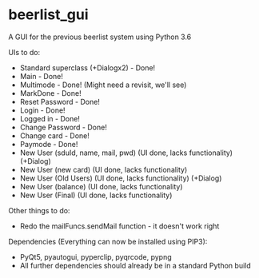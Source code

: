 # beerlist_gui
A GUI for the previous beerlist system using Python 3.6

UIs to do:
 - Standard superclass (+Dialogx2) - Done!
 - Main - Done!
 - Multimode - Done! (Might need a revisit, we'll see) 
 - MarkDone - Done!
 - Reset Password - Done!
 - Login - Done!
 - Logged in - Done!
 - Change Password - Done!
 - Change card - Done!
 - Paymode - Done!
 - New User (sduId, name, mail, pwd) (UI done, lacks functionality) (+Dialog)
 - New User (new card) (UI done, lacks functionality)
 - New User (Old Users) (UI done, lacks functionality) (+Dialog)
 - New User (balance) (UI done, lacks functionality)
 - New User (Final) (UI done, lacks functionality)
 
Other things to do:
 - Redo the mailFuncs.sendMail function - it doesn't work right

Dependencies (Everything can now be installed using PIP3): 
 - PyQt5, pyautogui, pyperclip, pyqrcode, pypng
 - All further dependencies should already be in a standard Python build
